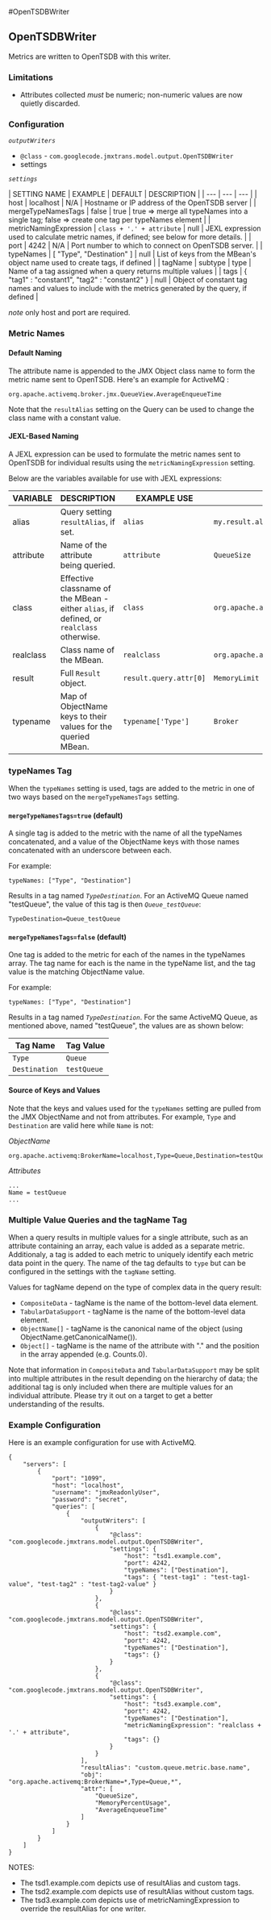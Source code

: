 #OpenTSDBWriter

## OpenTSDBWriter

Metrics are written to OpenTSDB with this writer.

### Limitations

* Attributes collected *must* be numeric; non-numeric values are now quietly discarded.


### Configuration

*```outputWriters```*
* ```@class``` - ```com.googlecode.jmxtrans.model.output.OpenTSDBWriter```
* settings

*```settings```*

| SETTING NAME | EXAMPLE | DEFAULT | DESCRIPTION |
| --- | --- | --- |
| host | localhost | N/A | Hostname or IP address of the OpenTSDB server |
| mergeTypeNamesTags | false | true | true => merge all typeNames into a single tag; false => create one tag per typeNames element |
| metricNamingExpression | ```class + '.' + attribute``` | null | JEXL expression used to calculate metric names, if defined; see below for more details. |
| port | 4242 | N/A | Port number to which to connect on OpenTSDB server. |
| typeNames | [ "Type", "Destination" ] | null | List of keys from the MBean's object name used to create tags, if defined |
| tagName | subtype | type | Name of a tag assigned when a query returns multiple values |
| tags | { "tag1" : "constant1", "tag2" : "constant2" } | null | Object of constant tag names and values to include with the metrics generated by the query, if defined |

*note* only host and port are required.


### Metric Names

#### Default Naming

The attribute name is appended to the JMX Object class name to form the metric name sent to OpenTSDB.
Here's an example for ActiveMQ :

```
org.apache.activemq.broker.jmx.QueueView.AverageEnqueueTime
```

Note that the ```resultAlias``` setting on the Query can be used to change the class name with a constant value.


#### JEXL-Based Naming

A JEXL expression can be used to formulate the metric names sent to OpenTSDB for individual results
using the ```metricNamingExpression``` setting.

Below are the variables available for use with JEXL expressions:

| VARIABLE | DESCRIPTION | EXAMPLE USE | EXAMPLE VALUE |
| --- | --- | --- | --- |
| alias | Query setting ```resultAlias```, if set. | ```alias``` | ```my.result.alias``` |
| attribute | Name of the attribute being queried. | ```attribute``` | ```QueueSize``` |
| class | Effective classname of the MBean - either ```alias```, if defined, or ```realclass``` otherwise. | ```class``` | ```org.apache.activemq.broker.jmx.QueueView``` |
| realclass | Class name of the MBean. | ```realclass``` | ```org.apache.activemq.broker.jmx.QueueView``` |
| result | Full ```Result``` object. | ```result.query.attr[0]``` | ```MemoryLimit``` |
| typename | Map of ObjectName keys to their values for the queried MBean. | ```typename['Type']``` | ```Broker``` |



### typeNames Tag

When the ```typeNames``` setting is used, tags are added to the metric in one of two ways
based on the ```mergeTypeNamesTags``` setting.


#### ```mergeTypeNamesTags=true``` (default)

A single tag is added to the metric with the name of all the typeNames
concatenated, and a value of the ObjectName keys with those names concatenated with an underscore between each.

For example:

```
typeNames: ["Type", "Destination"]
```

Results in a tag named *```TypeDestination```*.  For an ActiveMQ Queue named "testQueue", the value of this tag is
then *```Queue_testQueue```*:


```
TypeDestination=Queue_testQueue
```


#### ```mergeTypeNamesTags=false``` (default)

One tag is added to the metric for each of the names in the typeNames array.
The tag name for each is the name in the typeName list,
and the tag value is the matching ObjectName value.

For example:

```
typeNames: ["Type", "Destination"]
```

Results in a tag named *```TypeDestination```*.
For the same ActiveMQ Queue, as mentioned above, named "testQueue",
the values are as shown below:


| Tag Name | Tag Value |
| --- | --- |
| ```Type``` | ```Queue``` |
| ```Destination``` | ```testQueue``` |



#### Source of Keys and Values

Note that the keys and values used for the ```typeNames``` setting are pulled from the JMX ObjectName
and not from attributes.  For example, ```Type``` and ```Destination``` are valid here while ```Name``` is not:

*ObjectName*
```
org.apache.activemq:BrokerName=localhost,Type=Queue,Destination=testQueue
```

*Attributes*
```
...
Name = testQueue
...
```


### Multiple Value Queries and the tagName Tag

When a query results in multiple values for a single attribute, such as an attribute containing an array,
each value is added as a separate metric.
Additionaly, a tag is added to each metric to uniquely identify each metric data point in the query.
The name of the tag defaults to ```type``` but can be configured in the settings with the ```tagName``` setting.

Values for tagName depend on the type of complex data in the query result:

* ```CompositeData``` - tagName is the name of the bottom-level data element.
* ```TabularDataSupport``` - tagName is the name of the bottom-level data element.
* ```ObjectName[]``` - tagName is the canonical name of the object (using ObjectName.getCanonicalName()).
* ```Object[]``` - tagName is the name of the attribute with "." and the position in the array appended (e.g. Counts.0).

Note that information in ```CompositeData``` and ```TabularDataSupport``` may be split into multiple attributes
in the result depending on the hierarchy of data;
the additional tag is only included when there are multiple values for an individual attribute.
Please try it out on a target to get a better understanding of the results.



### Example Configuration

Here is an example configuration for use with ActiveMQ.

```
{
    "servers": [
        {
            "port": "1099",
            "host": "localhost",
            "username": "jmxReadonlyUser",
            "password": "secret",
            "queries": [
                {
                    "outputWriters": [
                        {
                            "@class": "com.googlecode.jmxtrans.model.output.OpenTSDBWriter",
                            "settings": {
                                "host": "tsd1.example.com",
                                "port": 4242,
                                "typeNames": ["Destination"],
                                "tags": { "test-tag1" : "test-tag1-value", "test-tag2" : "test-tag2-value" }
                            }
                        },
                        {
                            "@class": "com.googlecode.jmxtrans.model.output.OpenTSDBWriter",
                            "settings": {
                                "host": "tsd2.example.com",
                                "port": 4242,
                                "typeNames": ["Destination"],
                                "tags": {}
                            }
                        },
                        {
                            "@class": "com.googlecode.jmxtrans.model.output.OpenTSDBWriter",
                            "settings": {
                                "host": "tsd3.example.com",
                                "port": 4242,
                                "typeNames": ["Destination"],
                                "metricNamingExpression": "realclass + '.' + attribute",
                                "tags": {}
                            }
                        }
                    ],
                    "resultAlias": "custom.queue.metric.base.name",
                    "obj": "org.apache.activemq:BrokerName=*,Type=Queue,*",
                    "attr": [
                        "QueueSize",
                        "MemoryPercentUsage",
                        "AverageEnqueueTime"
                    ]
                }
            ]
        }
    ]
}
```

NOTES:
* The tsd1.example.com depicts use of resultAlias and custom tags.
* The tsd2.example.com depicts use of resultAlias without custom tags.
* The tsd3.example.com depicts use of metricNamingExpression to override the resultAlias for one writer.
